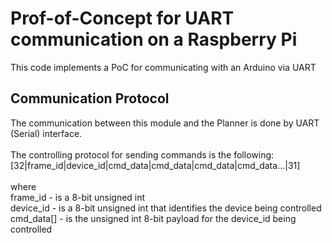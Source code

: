 # Prof-of-Concept for UART communication on a Raspberry Pi <br/>
This code implements a PoC for communicating with an Arduino via UART<br/>


## Communication Protocol<br/>
 The communication between this module and the Planner is done by UART (Serial) interface. <br/><br/>
 The controlling protocol for sending commands is the following:<br/>
 \[32|frame_id|device_id|cmd_data|cmd_data|cmd_data|cmd_data...|31\]<br/>
 <br/>
 where<br/>
 frame_id - is a 8-bit unsigned int<br/>
 device_id - is a 8-bit unsigned int that identifies the device being controlled<br/>
 cmd_data[] - is the unsigned int 8-bit payload for the device_id being controlled<br/>



